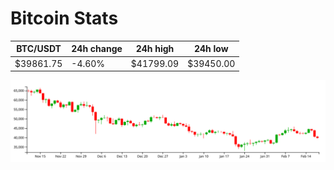 # Bitcoin Stats

BTC/USDT|24h change|24h high|24h low|
|---|---|---|---|
|$39861.75|-4.60%|$41799.09|$39450.00|

<img src="./chart.svg">
